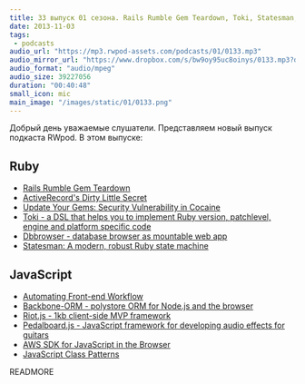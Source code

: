 ```yaml
---
title: 33 выпуск 01 сезона. Rails Rumble Gem Teardown, Toki, Statesman, Backbone-ORM, Pedalboard.js и прочее
date: 2013-11-03
tags:
 - podcasts
audio_url: "https://mp3.rwpod-assets.com/podcasts/01/0133.mp3"
audio_mirror_url: "https://www.dropbox.com/s/bw9oy95uc8oinys/0133.mp3?dl=1"
audio_format: "audio/mpeg"
audio_size: 39227056
duration: "00:40:48"
small_icon: mic
main_image: "/images/static/01/0133.png"
---
```


Добрый день уважаемые слушатели. Представляем новый выпуск подкаста RWpod. В этом выпуске:

## Ruby

 - [Rails Rumble Gem Teardown](http://www.dwellable.com/blog/Rails-Rumble-Gem-Teardown)
 - [ActiveRecord's Dirty Little Secret](http://gavinmiller.io/2013/active-records-dirty-little-secret/)
 - [Update Your Gems: Security Vulnerability in Cocaine](http://robots.thoughtbot.com/update-your-gems-security-vulnerability-in-cocaine/)
 - [Toki - a DSL that helps you to implement Ruby version, patchlevel, engine and platform specific code](https://github.com/juskoljo/toki)
 - [Dbbrowser - database browser as mountable web app](https://github.com/rubylibs/dbbrowser)
 - [Statesman: A modern, robust Ruby state machine](https://gocardless.com/blog/statesman/)

## JavaScript

 - [Automating Front-end Workflow](https://speakerdeck.com/addyosmani/automating-front-end-workflow)
 - [Backbone-ORM - polystore ORM for Node.js and the browser](http://vidigami.github.io/backbone-orm/)
 - [Riot.js - 1kb client-side MVP framework](https://moot.it/riotjs/)
 - [Pedalboard.js - JavaScript framework for developing audio effects for guitars](http://dashersw.github.io/pedalboard.js/demo/)
 - [AWS SDK for JavaScript in the Browser](http://aws.typepad.com/aws/2013/10/developer-preview-aws-sdk-for-javascript.html)
 - [JavaScript Class Patterns](https://gist.github.com/lucastan/5421897)

READMORE

